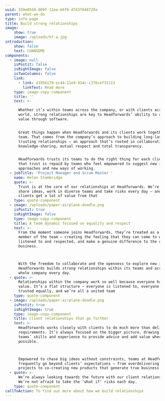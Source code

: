 ```yaml
---
uuid: 359e0550-009f-11ea-b6f6-d743f848720a
parent: what-we-do
type: info-page
title: Build strong relationships
image:
    show: true
    image: /uploads/hf-a.jpg
introduction:
    show: false
    text: CHANGEME
components:
  - image: null
    isPostit: false
    isRightImage: false
    isTwoColumns: false
    link:
      - link: d1956170-ec44-11e9-914c-c376cef31113
        linkText: Read more
    type: image-copy-component
    title: ''
    text: >-

      Whether it’s within teams across the company, or with clients across the
      world, strong relationships are key to Headforwards’ ability to create
      value through software.


      Great things happen when Headforwards and its clients work together as one
      team. That comes from the company’s approach to building long-lasting,
      trusting relationships – an approach that’s rooted in collaboration,
      knowledge-sharing, mutual respect and total transparency. 


      Headforwards trusts its teams to do the right thing for each client, and
      that trust is repaid by teams who feel empowered to suggest new ideas, new
      approaches and new ways of working.
  - jobTitle: 'Project Manager and Scrum Master '
    name: Helen Stembridge
    quote: >-
      Trust is at the core of our relationships at Headforwards. We’re free to
      share ideas, work in diverse teams and take risks every day – and our
      clients get a lot of value from that
    type: quote-component
  - image: /uploads/paper-airplane-doodle.png
    isPostit: true
    isRightImage: false
    type: image-copy-component
    title: A team dynamic focused on equality and respect
    text: >-
      From the moment someone joins Headforwards, they’re treated as a valued
      member of the team – creating the feeling that they can come to work, be
      listened to and respected, and make a genuine difference to the client’s
      business.



      With the freedom to collaborate and the openness to explore new ideas,
      Headforwards builds strong relationships within its teams and across the
      whole company every day.
  - quote: >-
      Relationships within the company work so well because everyone has equal
      value. It’s a flat structure – everyone is listened to, everyone is
      trusted equally, and we’re all a united team
    type: quote-component
  - image: /uploads/paper-airplane-doodle.png
    isPostit: true
    isRightImage: true
    type: image-copy-component
    title: Client relationships that go further
    text: >-
      Headforwards works closely with clients to do much more than deliver to
      requirements. It’s always focused on the bigger picture, drawing on its
      teams’ skills and experience to provide advice and add value wherever
      possible.



      Empowered to chase big ideas without constraints, teams at Headforwards
      frequently go beyond clients’ expectations – from overdelivering on
      projects to co-creating new products that generate true business value.
  - quote: >-
      We’re always looking towards the future with our client relationships.
      We’re not afraid to take the ‘what if’ risks each day. 
    type: quote-component
callToAction: To find out more about how we build relationships
---
```


